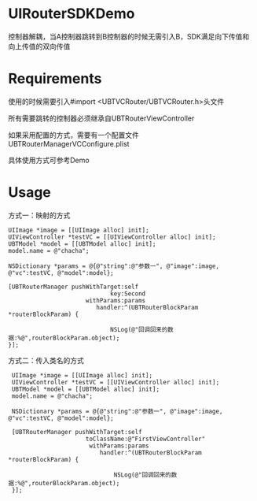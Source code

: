 # UIRouterSDKDemo
控制器解耦，当A控制器跳转到B控制器的时候无需引入B，SDK满足向下传值和向上传值的双向传值

# Requirements

使用的时候需要引入#import <UBTVCRouter/UBTVCRouter.h>头文件

所有需要跳转的控制器必须继承自UBTRouterViewController

如果采用配置的方式，需要有一个配置文件UBTRouterManagerVCConfigure.plist

具体使用方式可参考Demo

# Usage

方式一：映射的方式
    
    UIImage *image = [[UIImage alloc] init];
    UIViewController *testVC = [[UIViewController alloc] init];
    UBTModel *model = [[UBTModel alloc] init];
    model.name = @"chacha";

    NSDictionary *params = @{@"string":@"参数一", @"image":image, @"vc":testVC, @"model":model};

    [UBTRouterManager pushWithTarget:self
                                 key:Second
                          withParams:params
                             handler:^(UBTRouterBlockParam *routerBlockParam) {

                                 NSLog(@"回调回来的数据:%@",routerBlockParam.object);
    }];
    
方式二：传入类名的方式
     
     UIImage *image = [[UIImage alloc] init];
     UIViewController *testVC = [[UIViewController alloc] init];
     UBTModel *model = [[UBTModel alloc] init];
     model.name = @"chacha";
     
     NSDictionary *params = @{@"string":@"参数一", @"image":image, @"vc":testVC, @"model":model};
     
     [UBTRouterManager pushWithTarget:self
                          toClassName:@"FirstViewController"
                           withParams:params
                              handler:^(UBTRouterBlockParam *routerBlockParam) {
     
                                  NSLog(@"回调回来的数据:%@",routerBlockParam.object);
     }];

